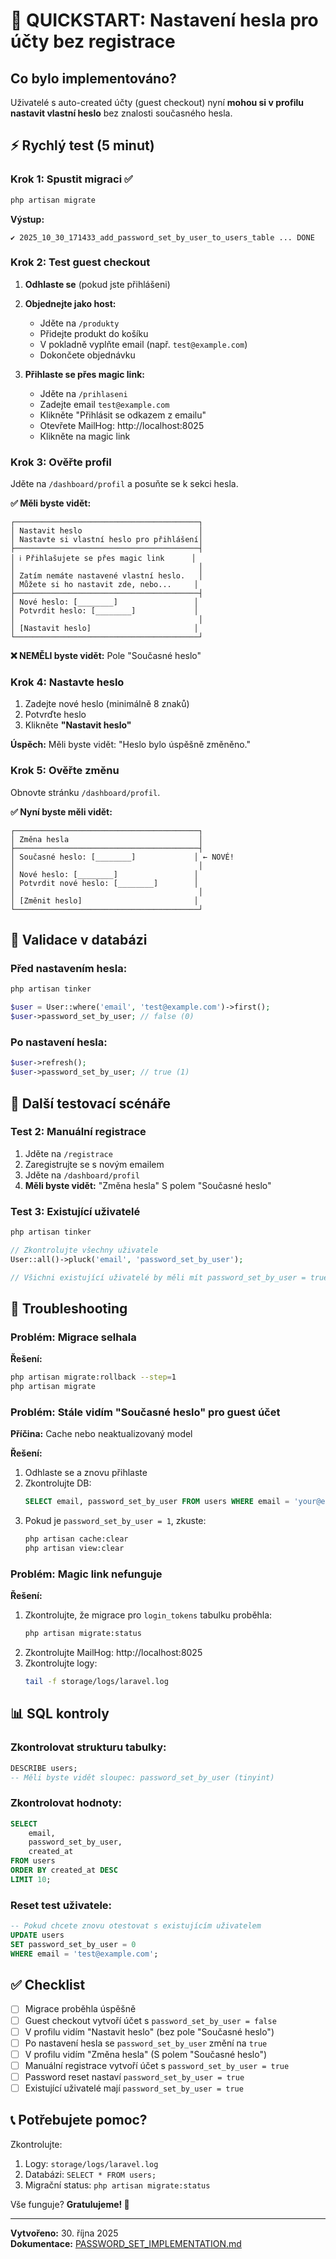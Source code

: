 # 🚀 QUICKSTART: Nastavení hesla pro účty bez registrace

## Co bylo implementováno?

Uživatelé s auto-created účty (guest checkout) nyní **mohou si v profilu nastavit vlastní heslo** bez znalosti současného hesla.

## ⚡ Rychlý test (5 minut)

### Krok 1: Spustit migraci ✅

```bash
php artisan migrate
```

**Výstup:**

```
✔ 2025_10_30_171433_add_password_set_by_user_to_users_table ... DONE
```

### Krok 2: Test guest checkout

1. **Odhlaste se** (pokud jste přihlášeni)

2. **Objednejte jako host:**

   - Jděte na `/produkty`
   - Přidejte produkt do košíku
   - V pokladně vyplňte email (např. `test@example.com`)
   - Dokončete objednávku

3. **Přihlaste se přes magic link:**
   - Jděte na `/prihlaseni`
   - Zadejte email `test@example.com`
   - Klikněte "Přihlásit se odkazem z emailu"
   - Otevřete MailHog: http://localhost:8025
   - Klikněte na magic link

### Krok 3: Ověřte profil

Jděte na `/dashboard/profil` a posuňte se k sekci hesla.

**✅ Měli byste vidět:**

```
┌─────────────────────────────────────────┐
│ Nastavit heslo                          │
│ Nastavte si vlastní heslo pro přihlášení│
├─────────────────────────────────────────┤
│ ℹ️ Přihlašujete se přes magic link      │
│                                         │
│ Zatím nemáte nastavené vlastní heslo.   │
│ Můžete si ho nastavit zde, nebo...     │
├─────────────────────────────────────────┤
│ Nové heslo: [________]                 │
│ Potvrdit heslo: [________]             │
│                                         │
│ [Nastavit heslo]                       │
└─────────────────────────────────────────┘
```

**❌ NEMĚLI byste vidět:** Pole "Současné heslo"

### Krok 4: Nastavte heslo

1. Zadejte nové heslo (minimálně 8 znaků)
2. Potvrďte heslo
3. Klikněte **"Nastavit heslo"**

**Úspěch:** Měli byste vidět: "Heslo bylo úspěšně změněno."

### Krok 5: Ověřte změnu

Obnovte stránku `/dashboard/profil`.

**✅ Nyní byste měli vidět:**

```
┌─────────────────────────────────────────┐
│ Změna hesla                             │
├─────────────────────────────────────────┤
│ Současné heslo: [________]             │ ← NOVÉ!
│                                         │
│ Nové heslo: [________]                 │
│ Potvrdit nové heslo: [________]        │
│                                         │
│ [Změnit heslo]                         │
└─────────────────────────────────────────┘
```

## 🎯 Validace v databázi

### Před nastavením hesla:

```bash
php artisan tinker
```

```php
$user = User::where('email', 'test@example.com')->first();
$user->password_set_by_user; // false (0)
```

### Po nastavení hesla:

```php
$user->refresh();
$user->password_set_by_user; // true (1)
```

## 🔄 Další testovací scénáře

### Test 2: Manuální registrace

1. Jděte na `/registrace`
2. Zaregistrujte se s novým emailem
3. Jděte na `/dashboard/profil`
4. **Měli byste vidět:** "Změna hesla" S polem "Současné heslo"

### Test 3: Existující uživatelé

```bash
php artisan tinker
```

```php
// Zkontrolujte všechny uživatele
User::all()->pluck('email', 'password_set_by_user');

// Všichni existující uživatelé by měli mít password_set_by_user = true
```

## 🐛 Troubleshooting

### Problém: Migrace selhala

**Řešení:**

```bash
php artisan migrate:rollback --step=1
php artisan migrate
```

### Problém: Stále vidím "Současné heslo" pro guest účet

**Příčina:** Cache nebo neaktualizovaný model

**Řešení:**

1. Odhlaste se a znovu přihlaste
2. Zkontrolujte DB:
   ```sql
   SELECT email, password_set_by_user FROM users WHERE email = 'your@email.com';
   ```
3. Pokud je `password_set_by_user = 1`, zkuste:
   ```bash
   php artisan cache:clear
   php artisan view:clear
   ```

### Problém: Magic link nefunguje

**Řešení:**

1. Zkontrolujte, že migrace pro `login_tokens` tabulku proběhla:
   ```bash
   php artisan migrate:status
   ```
2. Zkontrolujte MailHog: http://localhost:8025
3. Zkontrolujte logy:
   ```bash
   tail -f storage/logs/laravel.log
   ```

## 📊 SQL kontroly

### Zkontrolovat strukturu tabulky:

```sql
DESCRIBE users;
-- Měli byste vidět sloupec: password_set_by_user (tinyint)
```

### Zkontrolovat hodnoty:

```sql
SELECT
    email,
    password_set_by_user,
    created_at
FROM users
ORDER BY created_at DESC
LIMIT 10;
```

### Reset test uživatele:

```sql
-- Pokud chcete znovu otestovat s existujícím uživatelem
UPDATE users
SET password_set_by_user = 0
WHERE email = 'test@example.com';
```

## ✅ Checklist

- [ ] Migrace proběhla úspěšně
- [ ] Guest checkout vytvoří účet s `password_set_by_user = false`
- [ ] V profilu vidím "Nastavit heslo" (bez pole "Současné heslo")
- [ ] Po nastavení hesla se `password_set_by_user` změní na `true`
- [ ] V profilu vidím "Změna hesla" (S polem "Současné heslo")
- [ ] Manuální registrace vytvoří účet s `password_set_by_user = true`
- [ ] Password reset nastaví `password_set_by_user = true`
- [ ] Existující uživatelé mají `password_set_by_user = true`

## 📞 Potřebujete pomoc?

Zkontrolujte:

1. Logy: `storage/logs/laravel.log`
2. Databázi: `SELECT * FROM users;`
3. Migrační status: `php artisan migrate:status`

Vše funguje? **Gratulujeme! 🎉**

---

**Vytvořeno:** 30. října 2025  
**Dokumentace:** [PASSWORD_SET_IMPLEMENTATION.md](PASSWORD_SET_IMPLEMENTATION.md)
